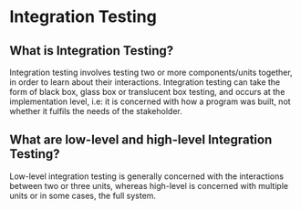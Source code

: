 # Integration Testing

## What is Integration Testing?

Integration testing involves testing two or more components/units together, in order to learn about their interactions. Integration testing can take the form of black box, glass box or translucent box testing, and occurs at the implementation level, i.e: it is concerned with how a program was built, not whether it fulfils the needs of the stakeholder.

## What are low-level and high-level Integration Testing?

Low-level integration testing is generally concerned with the interactions between two or three units, whereas high-level is concerned with multiple units or in some cases, the full system.